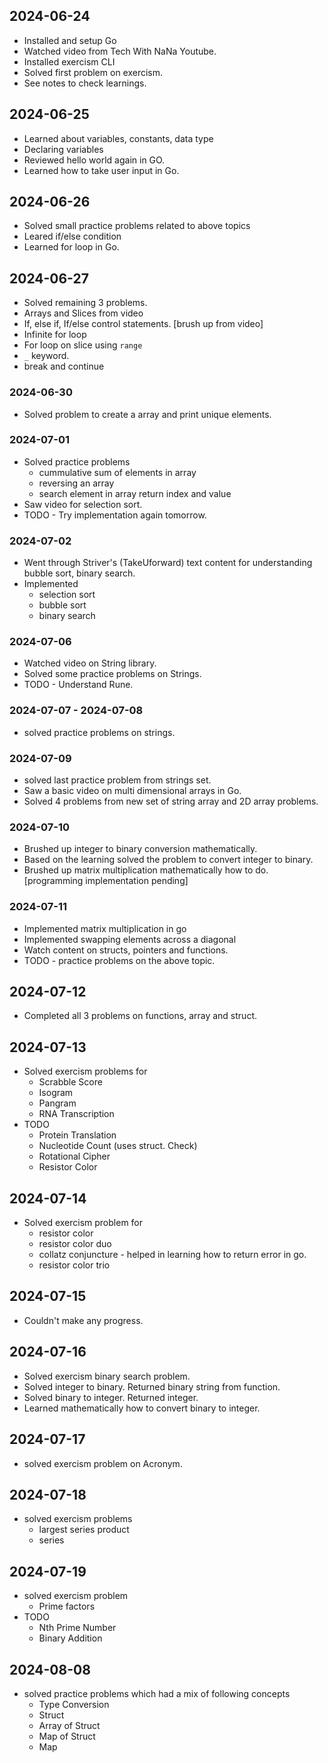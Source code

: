 ## 2024-06-24

- Installed and setup Go
- Watched video from Tech With NaNa Youtube. 
- Installed exercism CLI
- Solved first problem on exercism.
- See notes to check learnings.

## 2024-06-25

- Learned about variables, constants, data type
- Declaring variables
- Reviewed hello world again in GO.
- Learned how to take user input in Go. 

## 2024-06-26

- Solved small practice problems related to
above topics
- Leared if/else condition
- Learned for loop in Go. 

## 2024-06-27

- Solved remaining 3 problems.
- Arrays and Slices from video 
- If, else if, If/else control statements. [brush up from video]
- Infinite for loop
- For loop on slice using `range`
- `_` keyword.
- break and continue

### 2024-06-30

- Solved problem to create a array and print unique elements.

### 2024-07-01

- Solved practice problems
    - cummulative sum of elements in array
    - reversing an array
    - search element in array return index and value
- Saw video for selection sort. 
- TODO - Try implementation again tomorrow. 

### 2024-07-02

- Went through Striver's (TakeUforward) text content
for understanding bubble sort, binary search.
- Implemented
    - selection sort
    - bubble sort
    - binary search

### 2024-07-06

- Watched video on String library.
- Solved some practice problems on Strings.
- TODO - Understand Rune.

### 2024-07-07 - 2024-07-08

- solved practice problems on strings.

### 2024-07-09

- solved last practice problem from strings set.
- Saw a basic video on multi dimensional arrays in Go.
- Solved 4 problems from new set of string array and 2D array problems.

### 2024-07-10

- Brushed up integer to binary conversion mathematically. 
- Based on the learning solved the problem to 
convert integer to binary.
- Brushed up matrix multiplication mathematically
how to do. [programming implementation pending]

### 2024-07-11

- Implemented matrix multiplication in go
- Implemented swapping elements across a diagonal
- Watch content on structs, pointers and functions.
- TODO - practice problems on the above topic.

## 2024-07-12

- Completed all 3 problems on functions, array and struct. 

## 2024-07-13

- Solved exercism problems for
    - Scrabble Score
    - Isogram
    - Pangram
    - RNA Transcription
- TODO 
    - Protein Translation
    - Nucleotide Count (uses struct. Check)
    - Rotational Cipher
    - Resistor Color 

## 2024-07-14

- Solved exercism problem for 
    - resistor color
    - resistor color duo
    - collatz conjuncture - helped in learning how to return error in go.
    - resistor color trio 

## 2024-07-15

- Couldn't make any progress. 

## 2024-07-16

- Solved exercism binary search problem.
- Solved integer to binary. Returned binary string from function.
- Solved binary to integer. Returned integer.
- Learned mathematically how to convert binary to integer.

## 2024-07-17

- solved exercism problem on Acronym. 

## 2024-07-18

- solved exercism problems
    - largest series product
    - series
    
## 2024-07-19

- solved exercism problem
    - Prime factors
- TODO
    - Nth Prime Number
    - Binary Addition

## 2024-08-08

- solved practice problems which had a mix of following concepts
    - Type Conversion
    - Struct
    - Array of Struct
    - Map of Struct
    - Map